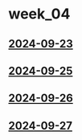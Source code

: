 # week_04 <!-- markmap: foldAll -->
## [2024-09-23](2024-09-23/2024-09-23.html)
## [2024-09-25](2024-09-25/2024-09-25.html)
## [2024-09-26](2024-09-26/2024-09-26.html)
## [2024-09-27](2024-09-27/2024-09-27.html)
